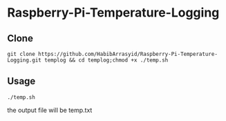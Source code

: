 # Raspberry-Pi-Temperature-Logging

## Clone
`git clone https://github.com/HabibArrasyid/Raspberry-Pi-Temperature-Logging.git templog && cd templog;chmod +x ./temp.sh`
## Usage
```
./temp.sh
```
the output file will be temp.txt
